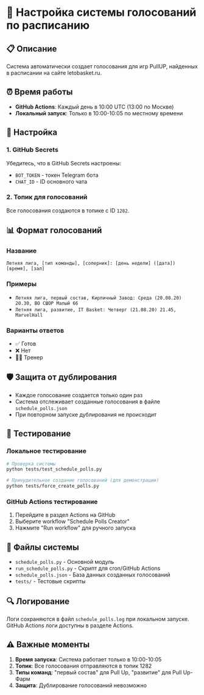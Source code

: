 # 🏀 Настройка системы голосований по расписанию

## 📋 Описание

Система автоматически создает голосования для игр PullUP, найденных в расписании на сайте letobasket.ru.

## ⏰ Время работы

- **GitHub Actions**: Каждый день в 10:00 UTC (13:00 по Москве)
- **Локальный запуск**: Только в 10:00-10:05 по местному времени

## 🔧 Настройка

### 1. GitHub Secrets

Убедитесь, что в GitHub Secrets настроены:
- `BOT_TOKEN` - токен Telegram бота
- `CHAT_ID` - ID основного чата

### 2. Топик для голосований

Все голосования создаются в топике с ID `1282`.

## 📊 Формат голосований

### Название
```
Летняя лига, [тип команды], [соперник]: [день недели] ([дата]) [время], [зал]
```

### Примеры
- `Летняя лига, первый состав, Кирпичный Завод: Среда (20.08.20) 20.30, ВО СШОР Малый 66`
- `Летняя лига, развитие, IT Basket: Четверг (21.08.20) 21.45, MarvelHall`

### Варианты ответов
- ✅ Готов
- ❌ Нет
- 👨‍🏫 Тренер

## 🛡️ Защита от дублирования

- Каждое голосование создается только один раз
- Система отслеживает созданные голосования в файле `schedule_polls.json`
- При повторном запуске дублирования не происходит

## 🧪 Тестирование

### Локальное тестирование
```bash
# Проверка системы
python tests/test_schedule_polls.py

# Принудительное создание голосований (для демонстрации)
python tests/force_create_polls.py
```

### GitHub Actions тестирование
1. Перейдите в раздел Actions на GitHub
2. Выберите workflow "Schedule Polls Creator"
3. Нажмите "Run workflow" для ручного запуска

## 📁 Файлы системы

- `schedule_polls.py` - Основной модуль
- `run_schedule_polls.py` - Скрипт для cron/GitHub Actions
- `schedule_polls.json` - База данных созданных голосований
- `tests/` - Тестовые скрипты

## 🔍 Логирование

Логи сохраняются в файл `schedule_polls.log` при локальном запуске.
GitHub Actions логи доступны в разделе Actions.

## ⚠️ Важные моменты

1. **Время запуска**: Система работает только в 10:00-10:05
2. **Топик**: Все голосования отправляются в топик 1282
3. **Типы команд**: "первый состав" для Pull Up, "развитие" для Pull Up-Фарм
4. **Защита**: Дублирование голосований невозможно
